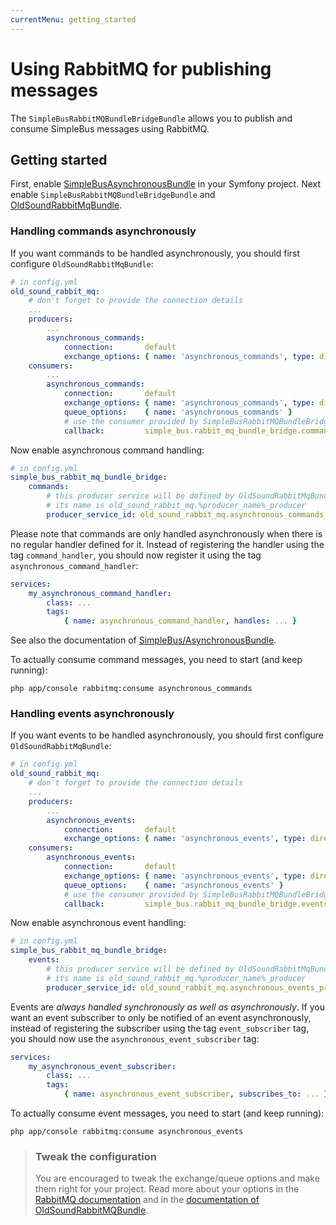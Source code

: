 ```yaml
---
currentMenu: getting_started
---
```


# Using RabbitMQ for publishing messages

The `SimpleBusRabbitMQBundleBridgeBundle` allows you to publish and consume SimpleBus messages using RabbitMQ.

## Getting started

First, enable [SimpleBusAsynchronousBundle](https://github.com/SimpleBus/AsynchronousBundle) in your Symfony project.
Next enable `SimpleBusRabbitMQBundleBridgeBundle` and [OldSoundRabbitMqBundle](https://github.com/videlalvaro/RabbitMqBundle).

### Handling commands asynchronously

If you want commands to be handled asynchronously, you should first configure `OldSoundRabbitMqBundle`:

```yaml
# in config.yml
old_sound_rabbit_mq:
    # don't forget to provide the connection details
    ...
    producers:
        ...
        asynchronous_commands:
            connection:       default
            exchange_options: { name: 'asynchronous_commands', type: direct }
    consumers:
        ...
        asynchronous_commands:
            connection:       default
            exchange_options: { name: 'asynchronous_commands', type: direct }
            queue_options:    { name: 'asynchronous_commands' }
            # use the consumer provided by SimpleBusRabbitMQBundleBridgeBundle
            callback:         simple_bus.rabbit_mq_bundle_bridge.commands_consumer
```

Now enable asynchronous command handling:

```yaml
# in config.yml
simple_bus_rabbit_mq_bundle_bridge:
    commands:
        # this producer service will be defined by OldSoundRabbitMqBundle,
        # its name is old_sound_rabbit_mq.%producer_name%_producer
        producer_service_id: old_sound_rabbit_mq.asynchronous_commands_producer
```

Please note that commands are only handled asynchronously when there is no regular handler defined for it. Instead of
registering the handler using the tag `command_handler`, you should now register it using the tag
`asynchronous_command_handler`:

```yaml
services:
    my_asynchronous_command_handler:
        class: ...
        tags:
            { name: asynchronous_command_handler, handles: ... }
```

See also the documentation of [SimpleBus/AsynchronousBundle](https://github.com/SimpleBus/AsynchronousBundle).

To actually consume command messages, you need to start (and keep running):

    php app/console rabbitmq:consume asynchronous_commands

### Handling events asynchronously

If you want events to be handled asynchronously, you should first configure `OldSoundRabbitMqBundle`:

```yaml
# in config.yml
old_sound_rabbit_mq:
    # don't forget to provide the connection details
    ...
    producers:
        ...
        asynchronous_events:
            connection:       default
            exchange_options: { name: 'asynchronous_events', type: direct }
    consumers:
        asynchronous_events:
            connection:       default
            exchange_options: { name: 'asynchronous_events', type: direct }
            queue_options:    { name: 'asynchronous_events' }
            # use the consumer provided by SimpleBusRabbitMQBundleBridgeBundle
            callback:         simple_bus.rabbit_mq_bundle_bridge.events_consumer
```

Now enable asynchronous event handling:

```yaml
# in config.yml
simple_bus_rabbit_mq_bundle_bridge:
    events:
        # this producer service will be defined by OldSoundRabbitMqBundle,
        # its name is old_sound_rabbit_mq.%producer_name%_producer
        producer_service_id: old_sound_rabbit_mq.asynchronous_events_producer
```

Events are *always handled synchronously as well as asynchronously*. If you want an event subscriber to only be notified
of an event asynchronously, instead of registering the subscriber using the tag `event_subscriber` tag, you should now
use the `asynchronous_event_subscriber` tag:

```yaml
services:
    my_asynchronous_event_subscriber:
        class: ...
        tags:
            { name: asynchronous_event_subscriber, subscribes_to: ... }
```

To actually consume event messages, you need to start (and keep running):

    php app/console rabbitmq:consume asynchronous_events

> ### Tweak the configuration
>
> You are encouraged to tweak the exchange/queue options and make them right for your project. Read more about your
> options in the [RabbitMQ documentation](http://www.rabbitmq.com/documentation.html) and in the [documentation of
> OldSoundRabbitMQBundle](https://github.com/videlalvaro/RabbitMqBundle).
